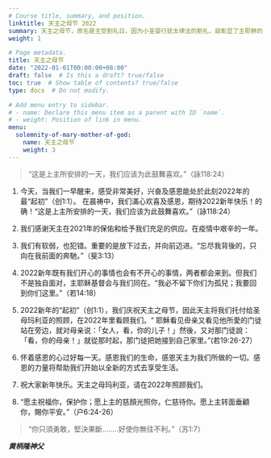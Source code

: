 ```yaml
---
# Course title, summary, and position.
linktitle: 天主之母节 2022
summary: 天主之母节，原名是主受割礼日，因为小圣婴行犹太律法的割礼，就彰显了主耶稣的人性，证明了主耶稣亦神亦人，与我们同在，而因为圣母既是耶稣在世的母亲，也可尊称为“主之母”。
weight: 1

# Page metadata.
title: 天主之母节
date: "2022-01-01T00:00:00+08:00"
draft: false  # Is this a draft? true/false
toc: true  # Show table of contents? true/false
type: docs  # Do not modify.

# Add menu entry to sidebar.
# - name: Declare this menu item as a parent with ID `name`.
# - weight: Position of link in menu.
menu:
  solemnity-of-mary-mother-of-god:
    name: 天主之母节
    weight: 3
---
```


> “这是上主所安排的一天，我们应该为此鼓舞喜欢。”（詠118:24）

1. 今天，当我们一早醒来，感受非常美好，兴奋及感恩能处於此刻2022年的最“起初”（创1:1）。 在晨祷中，我们滿心欢喜及感恩，期待2022新年快乐！的确！“这是上主所安排的一天，我们应该为此鼓舞喜欢。”（詠118:24）

2. 我们感谢天主在2021年的保佑和给予我们充足的供应。在疫情中艰辛的一年。

3. 我们有软弱，也犯错。重要的是放下过去，并向前迈进。“忘尽我背後的，只向在我前面的奔馳。”（斐3:13）

4. 2022新年既有我们开心的事情也会有不开心的事情，两者都会来到。但我们不是独自面对，主耶稣基督会与我们同在。“我必不留下你们为孤兒；我要回到你们这里。”（若14:18）

5. 2022新年的“起初”（创1:1），我们庆祝天主之母节，因此天主将我们托付给圣母玛利亚的照顾，在2022年里看顾我们。“	耶穌看见毌亲又看见他所愛的门徒站在旁边，就对母亲说：「女人，看，你的儿子！」然後，又对那门徒說：「看，你的母亲！」就從那时起，那门徒把她接到自己家里。”(若19:26-27）

6. 怀着感恩的心过好每一天。感恩我们的生命，感恩天主为我们所做的一切。感恩的力量将帮助我们开始以全新的方式去享受生活。

7. 祝大家新年快乐。天主之母玛利亚，请在2022年照顾我们。

8. “愿主祝福你，保护你；愿上主的慈顏光照你，仁慈待你。愿上主转面垂顧你，賜你平安。”（户6:24-26）

> “你只須勇敢，堅決果斷……..好使你無往不利。”（苏1:7）

___黄柄隆神父___
